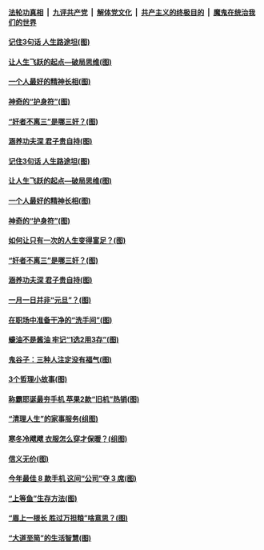 

####  [法轮功真相](../../../../basic/blob/master/README.md?t=01030401) &nbsp;|&nbsp; [九评共产党](../../../../9ping.md/blob/master/README.md?t=01030401) &nbsp;|&nbsp; [解体党文化](../../../../jtdwh.md/blob/master/README.md?t=01030401)  &nbsp;|&nbsp; [共产主义的终极目的](../../../../gczydzjmd.md/blob/master/README.md?t=01030401) &nbsp;|&nbsp; [魔鬼在统治我们的世界](../../../../mgztzwmdsj.md/blob/master/README.md?t=01030401) 

#### [记住3句话 人生路途坦(图)](../pages/p8/957447.md?t=01030401) 

#### [让人生飞跃的起点—破局思维(图)](../pages/p8/957751.md?t=01030401) 

#### [一个人最好的精神长相(图)](../pages/p8/957672.md?t=01030401) 

#### [神奇的“护身符”(图)](../pages/p8/957650.md?t=01030401) 

#### [“奸者不离三”是哪三奸？(图)](../pages/p8/957449.md?t=01030401) 

#### [涵养功夫深 君子贵自持(图)](../pages/p8/957463.md?t=01030401) 

#### [记住3句话 人生路途坦(图)](../pages/p8/957447.md?t=01030401) 

#### [让人生飞跃的起点—破局思维(图)](../pages/p8/957751.md?t=01030401) 

#### [一个人最好的精神长相(图)](../pages/p8/957672.md?t=01030401) 

#### [神奇的“护身符”(图)](../pages/p8/957650.md?t=01030401) 

#### [如何让只有一次的人生变得富足？(图)](../pages/p8/957113.md?t=01030401) 

#### [“奸者不离三”是哪三奸？(图)](../pages/p8/957449.md?t=01030401) 

#### [涵养功夫深 君子贵自持(图)](../pages/p8/957463.md?t=01030401) 

#### [一月一日并非“元旦”？(图)](../pages/p8/957644.md?t=01030401) 

#### [在职场中准备干净的“洗手间”(图)](../pages/p8/957521.md?t=01030401) 

#### [蠔油不是酱油 牢记“1选2用3存”(图)](../pages/p8/957453.md?t=01030401) 

#### [鬼谷子：三种人注定没有福气(图)](../pages/p8/957459.md?t=01030401) 

#### [3个哲理小故事(图)](../pages/p8/957444.md?t=01030401) 

#### [称霸耶诞最夯手机 苹果2款“旧机”热销(图)](../pages/p8/957534.md?t=01030401) 

#### [“清理人生”的家事服务(组图)](../pages/p8/957523.md?t=01030401) 

#### [寒冬冷飕飕 衣服怎么穿才保暖？(组图)](../pages/p8/957489.md?t=01030401) 

#### [信义无价(图)](../pages/p8/957471.md?t=01030401) 

#### [今年最佳 8 款手机 这间“公司”夺 3 席(图)](../pages/p8/957414.md?t=01030401) 

#### [“上等鱼”生存方法(图)](../pages/p8/957413.md?t=01030401) 

#### [“眉上一根长 胜过万担粮”啥意思？(图)](../pages/p8/957392.md?t=01030401) 

#### [“大道至简”的生活智慧(图)](../pages/p8/956934.md?t=01030401) 

